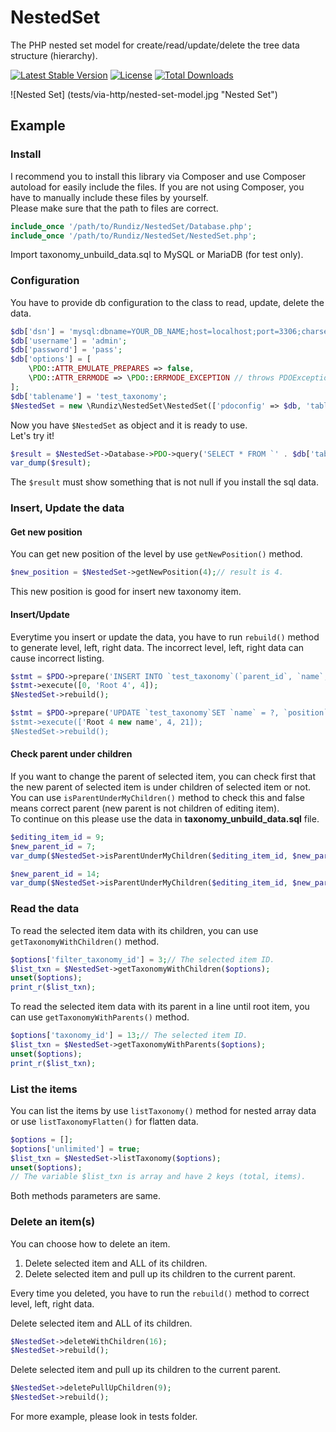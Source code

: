 # NestedSet

The PHP nested set model for create/read/update/delete the tree data structure (hierarchy).

[![Latest Stable Version](https://poser.pugx.org/rundiz/nested-set/v/stable)](https://packagist.org/packages/rundiz/nested-set)
[![License](https://poser.pugx.org/rundiz/nested-set/license)](https://packagist.org/packages/rundiz/nested-set)
[![Total Downloads](https://poser.pugx.org/rundiz/nested-set/downloads)](https://packagist.org/packages/rundiz/nested-set)

![Nested Set] (tests/via-http/nested-set-model.jpg "Nested Set")

## Example

### Install
I recommend you to install this library via Composer and use Composer autoload for easily include the files. If you are not using Composer, you have to manually include these files by yourself.<br>
Please make sure that the path to files are correct.
```php
include_once '/path/to/Rundiz/NestedSet/Database.php';
include_once '/path/to/Rundiz/NestedSet/NestedSet.php';
```

Import taxonomy_unbuild_data.sql to MySQL or MariaDB (for test only).

### Configuration
You have to provide db configuration to the class to read, update, delete the data.
```php
$db['dsn'] = 'mysql:dbname=YOUR_DB_NAME;host=localhost;port=3306;charset=UTF8';
$db['username'] = 'admin';
$db['password'] = 'pass';
$db['options'] = [
    \PDO::ATTR_EMULATE_PREPARES => false,
    \PDO::ATTR_ERRMODE => \PDO::ERRMODE_EXCEPTION // throws PDOException.
];
$db['tablename'] = 'test_taxonomy';
$NestedSet = new \Rundiz\NestedSet\NestedSet(['pdoconfig' => $db, 'tablename' => $db['tablename']]);
```
Now you have `$NestedSet` as object and it is ready to use.<br>
Let's try it!
```php
$result = $NestedSet->Database->PDO->query('SELECT * FROM `' . $db['tablename'] . '`');
var_dump($result);
```
The `$result` must show something that is not null if you install the sql data.

### Insert, Update the data
#### Get new position
You can get new position of the level by use `getNewPosition()` method.
```php
$new_position = $NestedSet->getNewPosition(4);// result is 4.
```
This new position is good for insert new taxonomy item.

#### Insert/Update
Everytime you insert or update the data, you have to run `rebuild()` method to generate level, left, right data. The incorrect level, left, right data can cause incorrect listing.
```php
$stmt = $PDO->prepare('INSERT INTO `test_taxonomy`(`parent_id`, `name`, `position`) VALUES (?, ?, ?)');
$stmt->execute([0, 'Root 4', 4]);
$NestedSet->rebuild();
```

```php
$stmt = $PDO->prepare('UPDATE `test_taxonomy`SET `name` = ?, `position` = ? WHERE `id` = ?;
$stmt->execute(['Root 4 new name', 4, 21]);
$NestedSet->rebuild();
```

#### Check parent under children
If you want to change the parent of selected item, you can check first that the new parent of selected item is under children of selected item or not.<br>
You can use `isParentUnderMyChildren()` method to check this and false means correct parent (new parent is not children of editing item).<br>
To continue on this please use the data in **taxonomy_unbuild_data.sql** file.
```php
$editing_item_id = 9;
$new_parent_id = 7;
var_dump($NestedSet->isParentUnderMyChildren($editing_item_id, $new_parent_id));// false (correct! the new parent is not child of this item)

$new_parent_id = 14;
var_dump($NestedSet->isParentUnderMyChildren($editing_item_id, $new_parent_id));// true (incorrect! the new parent is child of this item)
```

### Read the data
To read the selected item data with its children, you can use `getTaxonomyWithChildren()` method.
```php
$options['filter_taxonomy_id'] = 3;// The selected item ID.
$list_txn = $NestedSet->getTaxonomyWithChildren($options);
unset($options);
print_r($list_txn);
```

To read the selected item data with its parent in a line until root item, you can use `getTaxonomyWithParents()` method.
```php
$options['taxonomy_id'] = 13;// The selected item ID.
$list_txn = $NestedSet->getTaxonomyWithParents($options);
unset($options);
print_r($list_txn);
```

### List the items
You can list the items by use `listTaxonomy()` method for nested array data or use `listTaxonomyFlatten()` for flatten data.
```php
$options = [];
$options['unlimited'] = true;
$list_txn = $NestedSet->listTaxonomy($options);
unset($options);
// The variable $list_txn is array and have 2 keys (total, items).
```
Both methods parameters are same.

### Delete an item(s)
You can choose how to delete an item.

1. Delete selected item and ALL of its children.
2. Delete selected item and pull up its children to the current parent.

Every time you deleted, you have to run the `rebuild()` method to correct level, left, right data.

Delete selected item and ALL of its children.
```php
$NestedSet->deleteWithChildren(16);
$NestedSet->rebuild();
```

Delete selected item and pull up its children to the current parent.
```php
$NestedSet->deletePullUpChildren(9);
$NestedSet->rebuild();
```

For more example, please look in tests folder.